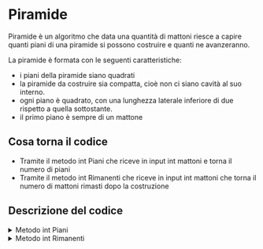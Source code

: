 # Piramide

Piramide è un algoritmo che data una quantità di mattoni riesce a capire quanti piani di una piramide si possono costruire e quanti ne avanzeranno.

La piramide è formata con le seguenti caratteristiche:

- i piani della piramide siano quadrati
- la piramide da costruire sia compatta, cioè non ci siano cavità al suo interno. 
- ogni piano è quadrato, con una lunghezza laterale inferiore di due rispetto a quella sottostante.
- il primo piano è sempre di un mattone

## Cosa torna il codice

- Tramite il metodo int Piani che riceve in input int mattoni e torna il numero di piani
- Tramite il metodo int Rimanenti che riceve in input int mattoni che torna il numero di mattoni rimasti dopo la costruzione

## Descrizione del codice

<details>
<summary>Metodo int Piani</summary>

```c#
public static int Piani( int mattoni )
{
    if(mattoni <= 0)
        return 0;
    
    bool flag = true;
    int piani = 0;
    int mattnec = 0;
    int matt = 1;

    while(flag)
    {
        flag = (Math.Pow((matt),2)) + mattnec <= mattoni ? true : false;
        
        if(flag){
            mattnec = mattnec + (int)(Math.Pow((matt),2));
            matt+=2;
            piani++;
        }
        
    }
    
    return piani;
}
```

Questo algoritmo calcola la quantità di piani che si possono costruire dati i mattoni

Il codice e' composto principalmente da un while ed un if controllati dalla stessa flag.
Il valore della flag cambia solo quando il valore dei mattoni temporanei e' superiore a quello dato e ogni volta che esegue l'if aggiunge 1 a piani.
</details>

<details>
<summary>Metodo int Rimanenti</summary>

```c#
public static int Rimanenti( int mattoni )
{
    if(mattoni <= 0)
        return 0;
            
    bool flag = true;
    int mattnec = 0;
    int matt = 1;

    while(flag)
    {
        flag = (Math.Pow((matt),2)) + mattnec <= mattoni ? true : false;
                
        if(flag){
            mattnec = mattnec + (int)(Math.Pow((matt),2));
            matt+=2;
        }        
    }

    return mattoni - mattnec;
}
```
Questo algoritmo calcola la quantità di mattoni rimanenti dopo aver costruito la piramide
    
Il codice e' praticamente uguale a quello precedente solo che non viene utilizzata una variabile piani perche' non sarebbe necessaria.
Conta i mattoni necessari che si possono costruire con i mattoni dati e dopo aver controllato quanti mattoni gli sono necessari, li sottrae dai mattoni dati
</details>
